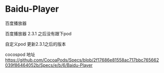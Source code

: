 # Baidu-Player
百度播放器

百度播放器 2.3.1 之后没有跟下pod

自定义pod 更新2.3.1之后的版本

cocospod 地址 https://github.com/CocoaPods/Specs/blob/2f17686e81558ac717bbc765662039f86464052b/Specs/e/b/6/Baidu-Player

